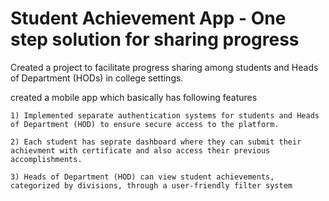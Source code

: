 # Student Achievement App - One step solution for sharing progress

Created a project to facilitate progress sharing among students and Heads of Department (HODs) in college settings.

created a mobile app which basically has following features

    1) Implemented separate authentication systems for students and Heads of Department (HOD) to ensure secure access to the platform.

    2) Each student has seprate dashboard where they can submit their achievment with certificate and also access their previous accomplishments.

    3) Heads of Department (HOD) can view student achievements, categorized by divisions, through a user-friendly filter system
